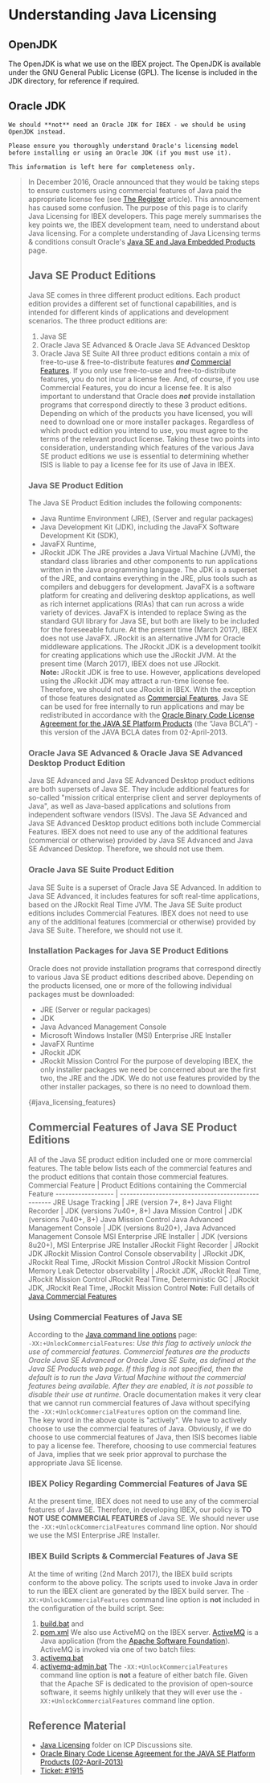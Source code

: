 # Understanding Java Licensing

## OpenJDK

The OpenJDK is what we use on the IBEX project. The OpenJDK is available under the GNU General Public License (GPL). The license is included in the JDK directory, for reference if required.

## Oracle JDK

```{danger}
We should **not** need an Oracle JDK for IBEX - we should be using OpenJDK instead. 

Please ensure you thoroughly understand Oracle's licensing model before installing or using an Oracle JDK (if you must use it).

This information is left here for completeness only.
```

> In December 2016, Oracle announced that they would be taking steps to ensure customers using commercial features of Java paid the appropriate license fee (see [The Register](http://www.theregister.co.uk/2016/12/16/oracle_targets_java_users_non_compliance/) article).  This announcement has caused some confusion.  The purpose of this page is to clarify Java Licensing for IBEX developers.
> This page merely summarises the key points we, the IBEX development team, need to understand about Java licensing.  For a complete understanding of Java Licensing terms & conditions consult Oracle's [Java SE and Java Embedded Products](http://www.oracle.com/technetwork/java/javase/terms/products/index.html) page.
> ## Java SE Product Editions
> Java SE comes in three different product editions. Each product edition provides a different set of functional capabilities, and is intended for different kinds of applications and development scenarios.  The three product editions are:
> 1. Java SE
> 1. Oracle Java SE Advanced & Oracle Java SE Advanced Desktop
> 1. Oracle Java SE Suite
> All three product editions contain a mix of free-to-use & free-to-distribute features _**and**_ [Commercial Features](#java_licensing_features).  If you only use free-to-use and free-to-distribute features, you do not incur a license fee.  And, of course, if you use Commercial Features, you do incur a license fee.
> It is also important to understand that Oracle does _**not**_ provide installation programs that correspond directly to these 3 product editions. Depending on which of the products you have licensed, you will need to download one or more installer packages.  Regardless of which product edition you intend to use, you must agree to the terms of the relevant product license.
> Taking these two points into consideration, understanding which features of the various Java SE product editions we use is essential to determining whether ISIS is liable to pay a license fee for its use of Java in IBEX.
> ### Java SE Product Edition
> The Java SE Product Edition includes the following components:
> * Java Runtime Environment (JRE), (Server and regular packages)
> * Java Development Kit (JDK), including the JavaFX Software Development Kit (SDK),
> * JavaFX Runtime,
> * JRockit JDK
> The JRE provides a Java Virtual Machine (JVM), the standard class libraries and other components to run applications written in the Java programming language.  The JDK is a superset of the JRE, and contains everything in the JRE, plus tools such as compilers and debuggers for development.
> JavaFX is a software platform for creating and delivering desktop applications, as well as rich internet applications (RIAs) that can run across a wide variety of devices. JavaFX is intended to replace Swing as the standard GUI library for Java SE, but both are likely to be included for the foreseeable future.  At the present time (March 2017), IBEX does not use JavaFX.
> JRockit is an alternative JVM for Oracle middleware applications.  The JRockit JDK is a development toolkit for creating applications which use the JRockit JVM.  At the present time (March 2017), IBEX does not use JRockit.<br>
> **Note:** JRockit JDK is free to use.  However, applications developed using the JRockit JDK may attract a run-time license fee.  Therefore, we should not use JRockit in IBEX.
> With the exception of those features designated as [Commercial Features](#java_licensing_features), Java SE can be used for free internally to run applications and may be redistributed in accordance with the [Oracle Binary Code License Agreement for the JAVA SE Platform Products](http://www.oracle.com/technetwork/java/javase/documentation/otn-bcl-02april2013-1966219.pdf) (the “Java BCLA”) - this version of the JAVA BCLA dates from 02-April-2013.
> ### Oracle Java SE Advanced & Oracle Java SE Advanced Desktop Product Edition
> Java SE Advanced and Java SE Advanced Desktop product editions are both supersets of Java SE.  They include  additional features for so-called "mission critical enterprise client and server deployments of Java", as well as Java-based applications and solutions from independent software vendors (ISVs).
> The Java SE Advanced and Java SE Advanced Desktop product editions both include Commercial Features.  IBEX does not need to use any of the additional features (commercial or otherwise) provided by Java SE Advanced and Java SE Advanced Desktop.  Therefore, we should not use them.
> ### Oracle Java SE Suite Product Edition
> Java SE Suite is a superset of Oracle Java SE Advanced.  In addition to Java SE Advanced, it includes features for soft real-time applications, based on the JRockit Real Time JVM.
> The Java SE Suite product editions includes Commercial Features.  IBEX does not need to use any of the additional features (commercial or otherwise) provided by Java SE Suite.  Therefore, we should not use it.
> ### Installation Packages for Java SE Product Editions
> Oracle does not provide installation programs that correspond directly to various Java SE product editions described above. Depending on the products licensed, one or more of the following individual packages must be downloaded:
> * JRE (Server or regular packages)
> * JDK
> * Java Advanced Management Console
> * Microsoft Windows Installer (MSI) Enterprise JRE Installer
> * JavaFX Runtime
> * JRockit JDK
> * JRockit Mission Control
> For the purpose of developing IBEX, the only installer packages we need be concerned about are the first two, the JRE and the JDK.  We do not use features provided by the other installer packages, so there is no need to download them.
>
> {#java_licensing_features}
> ## Commercial Features of Java SE Product Editions
> All of the Java SE product edition included one or more commercial features.  The table below lists each of the commercial features and the product editions that contain those commercial features.
> Commercial Feature | Product Editions containing the Commercial Feature 
> ------------------ | -------------------------------------------------- 
> JRE Usage Tracking | JRE (version 7+, 8+)
> Java Flight Recorder | JDK (versions 7u40+, 8+)
> Java Mission Control | JDK (versions 7u40+, 8+) Java Mission Control
> Java Advanced Management Console | JDK (versions 8u20+), Java Advanced Management Console
> MSI Enterprise JRE Installer | JDK (versions 8u20+), MSI Enterprise JRE Installer
> JRockit Flight Recorder | JRockit JDK 
> JRockit Mission Control Console observability | JRockit JDK, JRockit Real Time, JRockit Mission Control
> JRockit Mission Control Memory Leak Detector observability | JRockit JDK, JRockit Real Time, JRockit Mission Control 
> JRockit Real Time, Deterministic GC | JRockit JDK, JRockit Real Time, JRockit Mission Control 
> **Note:** Full details of [Java Commercial Features](http://www.oracle.com/technetwork/java/javase/terms/products/index.html)
> ### Using Commercial Features of Java SE
> According to the [Java command line options](http://docs.oracle.com/javase/7/docs/technotes/tools/windows/java.html) page:  <br> 
> ``-XX:+UnlockCommercialFeatures``: _Use this flag to actively unlock the use of commercial features. Commercial features are the products Oracle Java SE Advanced or Oracle Java SE Suite, as defined at the Java SE Products web page.  If this flag is not specified, then the default is to run the Java Virtual Machine without the commercial features being available. After they are enabled, it is not possible to disable their use at runtime._
> Oracle documentation makes it very clear that we cannot run commercial features of Java without specifying 
> the ``-XX:+UnlockCommercialFeatures`` option on the command line.  
> The key word in the above quote is "actively".  We have to actively choose to use the commercial features of Java.  Obviously, if we do choose to use commercial features of Java, then ISIS becomes liable to pay a license fee.  Therefore, choosing to use commercial features of Java, implies that we seek prior approval to purchase the appropriate Java SE license.
> ### IBEX Policy Regarding Commercial Features of Java SE 
> At the present time, IBEX does not need to use any of the commercial features of Java SE.  Therefore, in developing IBEX, our policy is **TO NOT USE COMMERCIAL FEATURES** of Java SE.  We should never use the ``-XX:+UnlockCommercialFeatures`` command line option.  Nor should we use the MSI Enterprise JRE Installer.
> ### IBEX Build Scripts & Commercial Features of Java SE
> At the time of writing (2nd March 2017), the IBEX build scripts conform to the above policy.  The scripts used to invoke Java in order to run the IBEX client are generated by the IBEX build server.  The ``-XX:+UnlockCommercialFeatures`` command line option is **not** included in the configuration of the build script.  See:
> 1. [build.bat](https://github.com/ISISComputingGroup/ibex_gui/blob/master/build/build.bat) and
> 1. [pom.xml](https://github.com/ISISComputingGroup/ibex_gui/blob/master/base/uk.ac.stfc.isis.ibex.client.tycho.parent/pom.xml)
> We also use ActiveMQ on the IBEX server.  [ActiveMQ](http://activemq.apache.org/) is a Java application (from the [Apache Software Foundation](http://www.apache.org/)).  ActiveMQ is invoked via one of two batch files:
> 1. [activemq.bat](https://github.com/ISISComputingGroup/EPICS-ActiveMQ/blob/master/bin/activemq.bat)
> 1. [activemq-admin.bat](https://github.com/ISISComputingGroup/EPICS-ActiveMQ/blob/master/bin/activemq-admin.bat)
> The ``-XX:+UnlockCommercialFeatures`` command line option is **not** a feature of either batch file. Given that the Apache SF is dedicated to the provision of open-source software, it seems highly unlikely that they will ever use 
> the ``-XX:+UnlockCommercialFeatures`` command line option.
> ## Reference Material
> * [Java Licensing](http://www.facilities.rl.ac.uk/isis/computing/ICPdiscussions/Forms/AllItems.aspx?RootFolder=%2Fisis%2Fcomputing%2FICPdiscussions%2FJava%20Licensing&FolderCTID=0x01200027AD8F05966A2748B3B04C98BB5B442B&View={F2C33C51-70E6-4343-B937-2C59A2568306}) folder on ICP Discussions site.
> * [Oracle Binary Code License Agreement for the JAVA SE Platform Products (02-April-2013)](http://www.oracle.com/technetwork/java/javase/documentation/otn-bcl-02april2013-1966219.pdf)
> * [Ticket: #1915](https://github.com/ISISComputingGroup/IBEX/issues/1915)